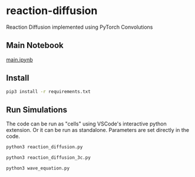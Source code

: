 # reaction-diffusion
Reaction Diffusion implemented using PyTorch Convolutions

## Main Notebook
[main.ipynb](./main.ipynb)

## Install

```sh
pip3 install -r requirements.txt
```

## Run Simulations

The code can be run as "cells" using VSCode's interactive python extension.
Or it can be run as standalone.
Parameters are set directly in the code.

```sh
python3 reaction_diffusion.py
```

```sh
python3 reaction_diffusion_3c.py
```

```sh
python3 wave_equation.py
```